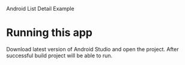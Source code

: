 
Android List Detail Example



# Running this app
Download latest version of Android Studio and open the project. After successful build project will be able to run.
